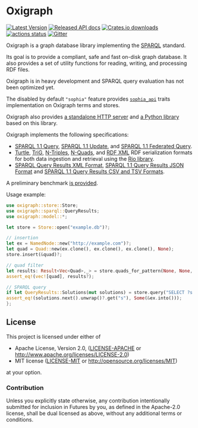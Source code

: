 Oxigraph
========

[![Latest Version](https://img.shields.io/crates/v/oxigraph.svg)](https://crates.io/crates/oxigraph)
[![Released API docs](https://docs.rs/oxigraph/badge.svg)](https://docs.rs/oxigraph)
[![Crates.io downloads](https://img.shields.io/crates/d/oxigraph)](https://crates.io/crates/oxigraph)
[![actions status](https://github.com/oxigraph/oxigraph/workflows/build/badge.svg)](https://github.com/oxigraph/oxigraph/actions)
[![Gitter](https://badges.gitter.im/oxigraph/community.svg)](https://gitter.im/oxigraph/community?utm_source=badge&utm_medium=badge&utm_campaign=pr-badge)

Oxigraph is a graph database library implementing the [SPARQL](https://www.w3.org/TR/sparql11-overview/) standard.

Its goal is to provide a compliant, safe and fast on-disk graph database.
It also provides a set of utility functions for reading, writing, and processing RDF files.

Oxigraph is in heavy development and SPARQL query evaluation has not been optimized yet.

The disabled by default `"sophia"` feature provides [`sophia_api`](https://docs.rs/sophia_api/) traits implementation on Oxigraph terms and stores.

Oxigraph also provides [a standalone HTTP server](https://crates.io/crates/oxigraph_server) and [a Python library](https://oxigraph.org/pyoxigraph/) based on this library.


Oxigraph implements the following specifications:
* [SPARQL 1.1 Query](https://www.w3.org/TR/sparql11-query/), [SPARQL 1.1 Update](https://www.w3.org/TR/sparql11-update/), and [SPARQL 1.1 Federated Query](https://www.w3.org/TR/sparql11-federated-query/).
* [Turtle](https://www.w3.org/TR/turtle/), [TriG](https://www.w3.org/TR/trig/), [N-Triples](https://www.w3.org/TR/n-triples/), [N-Quads](https://www.w3.org/TR/n-quads/), and [RDF XML](https://www.w3.org/TR/rdf-syntax-grammar/) RDF serialization formats for both data ingestion and retrieval using the [Rio library](https://github.com/oxigraph/rio).
* [SPARQL Query Results XML Format](http://www.w3.org/TR/rdf-sparql-XMLres/), [SPARQL 1.1 Query Results JSON Format](https://www.w3.org/TR/sparql11-results-json/) and [SPARQL 1.1 Query Results CSV and TSV Formats](https://www.w3.org/TR/sparql11-results-csv-tsv/).

A preliminary benchmark [is provided](../bench/README.md).

Usage example:

```rust
use oxigraph::store::Store;
use oxigraph::sparql::QueryResults;
use oxigraph::model::*;

let store = Store::open("example.db")?;

// insertion
let ex = NamedNode::new("http://example.com")?;
let quad = Quad::new(ex.clone(), ex.clone(), ex.clone(), None);
store.insert(&quad)?;

// quad filter
let results: Result<Vec<Quad>,_> = store.quads_for_pattern(None, None, None, None).collect();
assert_eq!(vec![quad], results?);

// SPARQL query
if let QueryResults::Solutions(mut solutions) = store.query("SELECT ?s WHERE { ?s ?p ?o }")? {
assert_eq!(solutions.next().unwrap()?.get("s"), Some(&ex.into()));
};
```

## License

This project is licensed under either of

 * Apache License, Version 2.0, ([LICENSE-APACHE](../LICENSE-APACHE) or
   http://www.apache.org/licenses/LICENSE-2.0)
 * MIT license ([LICENSE-MIT](../LICENSE-MIT) or
   http://opensource.org/licenses/MIT)
   
at your option.


### Contribution

Unless you explicitly state otherwise, any contribution intentionally submitted for inclusion in Futures by you, as defined in the Apache-2.0 license, shall be dual licensed as above, without any additional terms or conditions.
